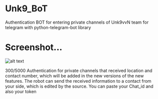 # Unk9_BoT
Authentication BOT for entering private channels of Unk9vvN team for telegram with python-telegram-bot library

# Screenshot...

![alt text][logo]

[logo]: https://raw.githubusercontent.com/unk9vvn/Unk9_BoT/master/icon.jpg "Logo Title Text 2"




300/5000
Authentication for private channels that received location and contact number, which will be added in the new versions of the new features. The robot can send the received information to a contact from your side, which is edited by the source. You can paste your Chat_id and also your token

